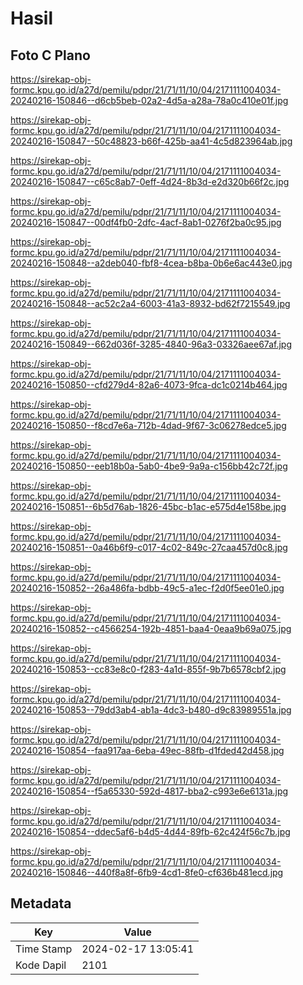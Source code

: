 # Hasil

## Foto C Plano

https://sirekap-obj-formc.kpu.go.id/a27d/pemilu/pdpr/21/71/11/10/04/2171111004034-20240216-150846--d6cb5beb-02a2-4d5a-a28a-78a0c410e01f.jpg

https://sirekap-obj-formc.kpu.go.id/a27d/pemilu/pdpr/21/71/11/10/04/2171111004034-20240216-150847--50c48823-b66f-425b-aa41-4c5d823964ab.jpg

https://sirekap-obj-formc.kpu.go.id/a27d/pemilu/pdpr/21/71/11/10/04/2171111004034-20240216-150847--c65c8ab7-0eff-4d24-8b3d-e2d320b66f2c.jpg

https://sirekap-obj-formc.kpu.go.id/a27d/pemilu/pdpr/21/71/11/10/04/2171111004034-20240216-150847--00df4fb0-2dfc-4acf-8ab1-0276f2ba0c95.jpg

https://sirekap-obj-formc.kpu.go.id/a27d/pemilu/pdpr/21/71/11/10/04/2171111004034-20240216-150848--a2deb040-fbf8-4cea-b8ba-0b6e6ac443e0.jpg

https://sirekap-obj-formc.kpu.go.id/a27d/pemilu/pdpr/21/71/11/10/04/2171111004034-20240216-150848--ac52c2a4-6003-41a3-8932-bd62f7215549.jpg

https://sirekap-obj-formc.kpu.go.id/a27d/pemilu/pdpr/21/71/11/10/04/2171111004034-20240216-150849--662d036f-3285-4840-96a3-03326aee67af.jpg

https://sirekap-obj-formc.kpu.go.id/a27d/pemilu/pdpr/21/71/11/10/04/2171111004034-20240216-150850--cfd279d4-82a6-4073-9fca-dc1c0214b464.jpg

https://sirekap-obj-formc.kpu.go.id/a27d/pemilu/pdpr/21/71/11/10/04/2171111004034-20240216-150850--f8cd7e6a-712b-4dad-9f67-3c06278edce5.jpg

https://sirekap-obj-formc.kpu.go.id/a27d/pemilu/pdpr/21/71/11/10/04/2171111004034-20240216-150850--eeb18b0a-5ab0-4be9-9a9a-c156bb42c72f.jpg

https://sirekap-obj-formc.kpu.go.id/a27d/pemilu/pdpr/21/71/11/10/04/2171111004034-20240216-150851--6b5d76ab-1826-45bc-b1ac-e575d4e158be.jpg

https://sirekap-obj-formc.kpu.go.id/a27d/pemilu/pdpr/21/71/11/10/04/2171111004034-20240216-150851--0a46b6f9-c017-4c02-849c-27caa457d0c8.jpg

https://sirekap-obj-formc.kpu.go.id/a27d/pemilu/pdpr/21/71/11/10/04/2171111004034-20240216-150852--26a486fa-bdbb-49c5-a1ec-f2d0f5ee01e0.jpg

https://sirekap-obj-formc.kpu.go.id/a27d/pemilu/pdpr/21/71/11/10/04/2171111004034-20240216-150852--c4566254-192b-4851-baa4-0eaa9b69a075.jpg

https://sirekap-obj-formc.kpu.go.id/a27d/pemilu/pdpr/21/71/11/10/04/2171111004034-20240216-150853--cc83e8c0-f283-4a1d-855f-9b7b6578cbf2.jpg

https://sirekap-obj-formc.kpu.go.id/a27d/pemilu/pdpr/21/71/11/10/04/2171111004034-20240216-150853--79dd3ab4-ab1a-4dc3-b480-d9c83989551a.jpg

https://sirekap-obj-formc.kpu.go.id/a27d/pemilu/pdpr/21/71/11/10/04/2171111004034-20240216-150854--faa917aa-6eba-49ec-88fb-d1fded42d458.jpg

https://sirekap-obj-formc.kpu.go.id/a27d/pemilu/pdpr/21/71/11/10/04/2171111004034-20240216-150854--f5a65330-592d-4817-bba2-c993e6e6131a.jpg

https://sirekap-obj-formc.kpu.go.id/a27d/pemilu/pdpr/21/71/11/10/04/2171111004034-20240216-150854--ddec5af6-b4d5-4d44-89fb-62c424f56c7b.jpg

https://sirekap-obj-formc.kpu.go.id/a27d/pemilu/pdpr/21/71/11/10/04/2171111004034-20240216-150846--440f8a8f-6fb9-4cd1-8fe0-cf636b481ecd.jpg


## Metadata

| Key        | Value               |
| ---------- | ------------------- |
| Time Stamp | 2024-02-17 13:05:41 |
| Kode Dapil | 2101                |



